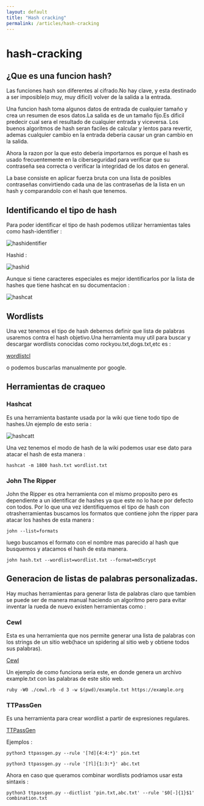 ```yaml
---
layout: default
title: "Hash cracking"
permalink: /articles/hash-cracking
---
```


# hash-cracking 

## ¿Que es una funcion hash?

Las funciones hash son diferentes al cifrado.No hay clave, y esta destinado a ser imposible(o muy, muy dificil) volver de la salida a la entrada.

Una funcion hash toma algunos datos de entrada de cualquier tamaño y crea un resumen de esos datos.La salida es de un tamaño fijo.Es dificil predecir cual sera el resultado de cualquier entrada y viceversa. Los buenos algoritmos de hash seran faciles de calcular y lentos para revertir, ademas cualquier cambio en la entrada deberia causar un gran cambio en la salida.

Ahora la razon por la que esto deberia importarnos es porque el hash es usado frecuentemente en la ciberseguridad para verificar que su contraseña sea correcta o verificar la integridad de los datos en general.



La base consiste en aplicar fuerza bruta con una lista de posibles contraseñas convirtiendo cada una de las contraseñas de la lista en un hash y comparandolo con el hash que tenemos.

## Identificando el tipo de hash
Para poder identificar el tipo de hash podemos utilizar herramientas tales como hash-identifier :

![hashidentifier](../img/hashident.jpg)

  Hashid :

![hashid](../img/hashid.jpg)

Aunque si tiene caracteres especiales es mejor identificarlos por la lista de hashes que tiene hashcat en su documentacion :

![hashcat](../img/hashcatvar.jpg)

## Wordlists 

Una vez tenemos el tipo de hash debemos definir que lista de palabras usaremos contra el hash objetivo.Una herramienta muy util para buscar y descargar wordlists conocidas como rockyou.txt,dogs.txt,etc es : 

[wordlistcl](https://github.com/BlackArch/wordlistctl)

o podemos buscarlas manualmente por google.

## Herramientas de craqueo

### Hashcat 
  Es una herramienta bastante usada por la wiki que tiene todo 
  tipo de hashes.Un ejemplo de esto seria :

![hashcatt](../img/hashcatvar.jpg)

Una vez tenemos el modo de hash de la wiki podemos usar ese dato para atacar el
hash de esta manera :

```
hashcat -m 1800 hash.txt wordlist.txt
```

### John The Ripper

John the Ripper es otra herramienta con el mismo proposito 
pero es dependiente a un identificar de hashes ya que este no lo hace por
defecto con todos.
Por lo que una vez identifiquemos el tipo de hash con otrasherramientas
buscamos los formatos que contiene john the ripper para atacar los hashes de
esta manera :

```
john --list=formats
```
luego buscamos el formato con el nombre mas parecido al hash que busquemos
y atacamos el hash de esta manera.

```
john hash.txt --wordlist=wordlist.txt --format=md5crypt
```

## Generacion de listas de palabras personalizadas.

Hay muchas herramientas para generar lista de palabras claro que tambien 
se puede ser de manera manual haciendo un algoritmo pero para evitar 
inventar la rueda de nuevo existen herramientas como :


### Cewl
Esta es una herramienta que nos permite generar una lista de palabras 
con los strings de un sitio web(hace un spidering al sitio web y obtiene
todos sus palabras).

[Cewl](https://github.com/digininja/CeWL)

Un ejemplo de como funciona seria este, en donde genera un archivo example.txt
con las palabras de este sitio web.

```
ruby -W0 ./cewl.rb -d 3 -w $(pwd)/example.txt https://example.org
```

### TTPassGen

Es una herramienta para crear wordlist a partir de expresiones regulares.

[TTPassGen](https://github.com/tp7309/TTPassGen)

Ejemplos :

```
python3 ttpassgen.py --rule '[?d]{4:4:*}' pin.txt
```

```
python3 ttpassgen.py --rule '[?l]{1:3:*}' abc.txt
```

Ahora en caso que queramos combinar wordlists podriamos usar esta sintaxis :


```
python3 ttpassgen.py --dictlist 'pin.txt,abc.txt' --rule '$0[-]{1}$1' combination.txt
```



